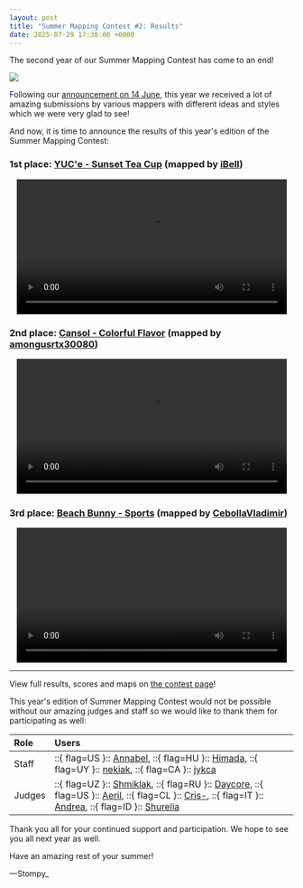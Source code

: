 ```yaml
---
layout: post
title: "Summer Mapping Contest #2: Results"
date: 2025-07-29 17:30:00 +0000
---
```


The second year of our Summer Mapping Contest has come to an end!

![](https://assets.ppy.sh/contests/251/banner.jpg)

Following our [announcement on 14 June](https://osu.ppy.sh/home/news/2025-06-14-summer-mapping-contest-2), this year we received a lot of amazing submissions by various mappers with different ideas and styles which we were very glad to see!

And now, it is time to announce the results of this year's edition of the Summer Mapping Contest:

### 1st place: [YUC'e - Sunset Tea Cup](https://assets.ppy.sh/contests/251/entries/osz/YUCe%20-%20Sunset%20Tea%20Cup%20%28iBell%29.osz) (mapped by [iBell](https://osu.ppy.sh/users/4298072))

<div align="center" class="osu-md__paragraph">
    <video width="95%" controls>
        <source src="https://assets.ppy.sh/media/news/smc-2-1st.mp4" type="video/mp4" preload="none">
    </video>
</div>

### 2nd place: [Cansol - Colorful Flavor](https://assets.ppy.sh/contests/251/entries/osz/Cansol%20-%20Colorful%20Flavor%20%28amongusrtx30080%29.osz) (mapped by [amongusrtx30080](https://osu.ppy.sh/users/27476898))

<div align="center" class="osu-md__paragraph">
    <video width="95%" controls>
        <source src="https://assets.ppy.sh/media/news/smc-2-2nd.mp4" type="video/mp4" preload="none">
    </video>
</div>

### 3rd place: [Beach Bunny - Sports](https://assets.ppy.sh/contests/251/entries/osz/Beach%20Bunny%20-%20Sports%20%28CebollaVladimir%29.osz) (mapped by [CebollaVladimir](https://osu.ppy.sh/users/15308238))

<div align="center" class="osu-md__paragraph">
    <video width="95%" controls>
        <source src="https://assets.ppy.sh/media/news/smc-2-3rd.mp4" type="video/mp4" preload="none">
    </video>
</div>

---

View full results, scores and maps on [the contest page](https://osu.ppy.sh/community/contests/251)!

This year's edition of Summer Mapping Contest would not be possible without our amazing judges and staff so we would like to thank them for participating as well:

| Role | Users |
| :-- | :-- |
| Staff | ::{ flag=US }:: [Annabel](https://osu.ppy.sh/users/3388410), ::{ flag=HU }:: [Himada](https://osu.ppy.sh/users/10959366), ::{ flag=UY }:: [nekiak](https://osu.ppy.sh/users/18267757), ::{ flag=CA }:: [jykca](https://osu.ppy.sh/users/18357479) |
| Judges | ::{ flag=UZ }:: [Shmiklak](https://osu.ppy.sh/users/5504231), ::{ flag=RU }:: [Daycore](https://osu.ppy.sh/users/5596337), ::{ flag=US }:: [Aeril](https://osu.ppy.sh/users/4334976), ::{ flag=CL }:: [Cris-](https://osu.ppy.sh/users/6175280), ::{ flag=IT }:: [Andrea](https://osu.ppy.sh/users/33599), ::{ flag=ID }:: [Shurelia](https://osu.ppy.sh/users/3807986) |

Thank you all for your continued support and participation. We hope to see you all next year as well.

Have an amazing rest of your summer!

—Stompy_
